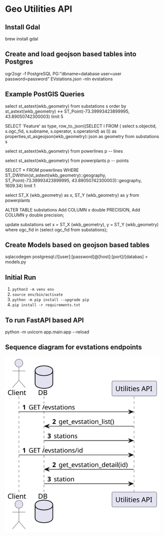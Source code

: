 # Geo Utilities API

## Install Gdal
brew install gdal

## Create and load geojson based tables into Postgres
ogr2ogr -f PostgreSQL PG:"dbname=database user=user password=password" EVstations.json -nln evstations

## Example PostGIS Queries

select st_astext(wkb_geometry) from substations s order by st_astext(wkb_geometry) 
<-> ST_Point(-73.39993423899995, 43.89050742300003) limit 5


SELECT 'Feature' as type, row_to_json((SELECT l FROM ( select s.objectid, s.ogc_fid, s.subname, s.operator, s.operatorid) as l)) 
            as properties,st_asgeojson(wkb_geometry)::json as geometry from substations s
            

select st_astext(wkb_geometry) from powerlines p -- lines

select st_astext(wkb_geometry) from powerplants p -- points

SELECT * FROM powerlines WHERE ST_DWithin(st_astext(wkb_geometry)::geography,
ST_Point(-73.39993423899995, 43.89050742300003)::geography, 1609.34) limit 1

select ST_X (wkb_geometry) as x, ST_Y (wkb_geometry) as y from powerplants

ALTER TABLE substations
        Add COLUMN x double PRECISION,
        Add COLUMN y double precision;
        
       
update substations
         set x = ST_X (wkb_geometry),
         y = ST_Y (wkb_geometry)
         where ogc_fid  in (select ogc_fid from substations);

## Create Models based on geojson based tables
sqlacodegen postgresql://[user]:[password]@[host]:[port]/[databas] > models.py

## Initial Run
1. `python3 -m venv env`
2. `source env/bin/activate`
3. `python -m pip install --upgrade pip`
4. `pip install -r requirements.txt`

## To run FastAPI based API
python -m uvicorn app.main:app --reload 


## Sequence diagram for evstations endpoints

![](GeoDiagram.svg)
<div hidden>
    
    @startuml GeoDiagram

    actor Client
    database DB
    
    autonumber
    
    Client -> "Utilities API": GET /evstations
    "Utilities API" -> DB: get_evstation_list()
    DB -> "Utilities API": stations

    autonumber
    Client -> "Utilities API": GET /evstations/id
    "Utilities API" -> DB: get_evstation_detail(id)
    DB -> "Utilities API": station

    @enduml
    
</div>